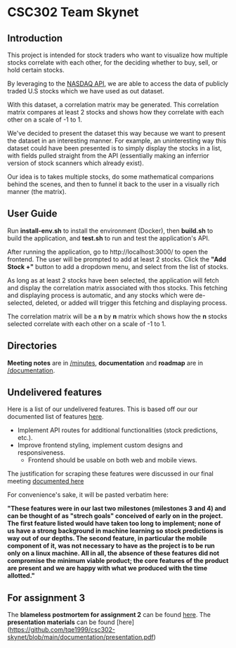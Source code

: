# CSC302 Team Skynet

## Introduction

This project is intended for stock traders who want to visualize how multiple stocks correlate with each other, for the deciding whether to buy, sell, or hold certain stocks.

By leveraging to the [NASDAQ API](https://data.nasdaq.com/tools/api), we are able to access the data of publicly traded U.S stocks which we have used as out dataset.

With this dataset, a correlation matrix may be generated.  This correlation matrix compares at least 2 stocks and shows how they correlate with each other on a scale of -1 to 1.

We've decided to present the dataset this way because we want to present the dataset in an interesting manner.  For example, an uninteresting way this dataset could have been presented is to simply display the stocks in a list, with fields pulled straight from the API (essentially making an inferrior version of stock scanners which already exist).

Our idea is to takes multiple stocks, do some mathematical comparions behind the scenes, and then to funnel it back to the user in a visually rich manner (the matrix).

## User Guide
Run **install-env.sh** to install the environment (Docker), then **build.sh** to build the application, and **test.sh** to run and test the application's API.

After running the application, go to http://localhost:3000/ to open the frontend.  The user will be prompted to add at least 2 stocks.  Click the **"Add Stock +"** button to add a dropdown menu, and select from the list of stocks.

As long as at least 2 stocks have been selected, the application will fetch and display the correlation matrix associated with thos stocks.  This fetching and displaying process is automatic, and any stocks which were de-selected, deleted, or added will trigger this fetching and displaying process.

The correlation matrix will be a **n** by **n** matrix which shows how the **n** stocks selected correlate with each other on a scale of -1 to 1.

## Directories
**Meeting notes** are in [/minutes](https://github.com/tqe1999/csc302-skynet/tree/main/minutes), **documentation** and **roadmap** are in [/documentation](https://github.com/tqe1999/csc302-skynet/blob/main/documentation/Presentation.pdf).

## Undelivered features
Here is a list of our undelivered features.  This is based off our our documented list of features [here](https://github.com/tqe1999/csc302-skynet/blob/main/documentation/features.md).

 - Implement API routes for additional functionalities (stock predictions, etc.).
 - Improve frontend styling, implement custom designs and responsiveness.
   - Frontend should be usable on both web and mobile views.
   
The justification for scraping these features were discussed in our final meeting [documented here](https://github.com/tqe1999/csc302-skynet/blob/main/minutes/meeting-7.md)

For convenience's sake, it will be pasted verbatim here:

**"These features were in our last two milestones (milestones 3 and 4) and can be thought of as "strech goals" conceived of early on in the project. The first feature listed would have taken too long to implement; none of us have a strong background in machine learning so stock predictions is way out of our depths. The second feature, in particular the mobile component of it, was not necessary to have as the project is to be run only on a linux machine.
All in all, the absence of these features did not compromise the minimum viable product; the core features of the product are present and we are happy with what we produced with the time allotted."**


## For assignment 3
The **blameless postmortem for assignment 2** can be found [here](https://github.com/tqe1999/csc302-skynet/blob/main/documentation/blameless-postmortem-2.md). The **presentation materials** can be found [here] (https://github.com/tqe1999/csc302-skynet/blob/main/documentation/presentation.pdf)